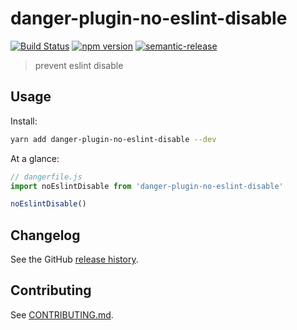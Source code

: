 # danger-plugin-no-eslint-disable

[![Build Status](https://travis-ci.org//danger-plugin-no-eslint-disable.svg?branch=master)](https://travis-ci.org/agflow/danger-plugin-no-eslint-disable)
[![npm version](https://badge.fury.io/js/danger-plugin-no-eslint-disable.svg)](https://badge.fury.io/js/danger-plugin-no-eslint-disable)
[![semantic-release](https://img.shields.io/badge/%20%20%F0%9F%93%A6%F0%9F%9A%80-semantic--release-e10079.svg)](https://github.com/semantic-release/semantic-release)

> prevent eslint disable

## Usage

Install:

```sh
yarn add danger-plugin-no-eslint-disable --dev
```

At a glance:

```js
// dangerfile.js
import noEslintDisable from 'danger-plugin-no-eslint-disable'

noEslintDisable()
```
## Changelog

See the GitHub [release history](/releases).

## Contributing

See [CONTRIBUTING.md](CONTRIBUTING.md).
